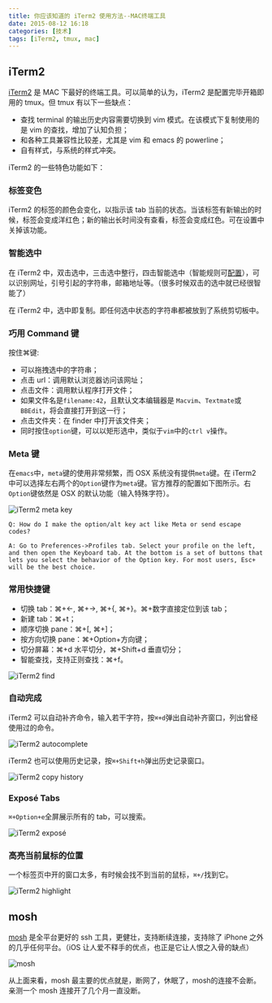 ```yaml
---
title: 你应该知道的 iTerm2 使用方法--MAC终端工具
date: 2015-08-12 16:18
categories: [技术]
tags: [iTerm2, tmux, mac]
---
```


## iTerm2

[iTerm2](https://iterm2.com/) 是 MAC 下最好的终端工具。可以简单的认为，iTerm2 是配置完毕开箱即用的 tmux。但 tmux 有以下一些缺点：

- 查找 terminal 的输出历史内容需要切换到 vim 模式。在该模式下复制使用的是 vim 的查找，增加了认知负担；
- 和各种工具兼容性比较差，尤其是 vim 和 emacs 的 powerline；
- 自有样式，与系统的样式冲突。

iTerm2 的一些特色功能如下：

### 标签变色

iTerm2 的标签的颜色会变化，以指示该 tab 当前的状态。当该标签有新输出的时候，标签会变成洋红色；新的输出长时间没有查看，标签会变成红色。可在设置中关掉该功能。

### 智能选中

在 iTerm2 中，双击选中，三击选中整行，四击智能选中（智能规则可[配置](http://www.iterm2.com/documentation-smart-selection.html)），可以识别网址，引号引起的字符串，邮箱地址等。（很多时候双击的选中就已经很智能了）

在 iTerm2 中，选中即复制。即任何选中状态的字符串都被放到了系统剪切板中。

### 巧用 Command 键

按住⌘键:

- 可以拖拽选中的字符串；
- 点击 url：调用默认浏览器访问该网址；
- 点击文件：调用默认程序打开文件；
- 如果文件名是`filename:42`，且默认文本编辑器是 `Macvim`、`Textmate`或`BBEdit`，将会直接打开到这一行；
- 点击文件夹：在 finder 中打开该文件夹；
- 同时按住`option`键，可以以矩形选中，类似于`vim`中的`ctrl v`操作。

### Meta 键

在`emacs`中，`meta`键的使用非常频繁，而 OSX 系统没有提供`meta`键。在 iTerm2 中可以选择左右两个的`Option`键作为`meta`键。官方推荐的配置如下图所示。右`Option`键依然是 OSX 的默认功能（输入特殊字符）。

![iTerm2 meta key](http://wulfric.qiniudn.com/iterm2-meta.png "iTerm2 meta key")

```
Q: How do I make the option/alt key act like Meta or send escape codes?

A: Go to Preferences->Profiles tab. Select your profile on the left, and then open the Keyboard tab. At the bottom is a set of buttons that lets you select the behavior of the Option key. For most users, Esc+ will be the best choice.
```

### 常用快捷键

- 切换 tab：⌘+←, ⌘+→, ⌘+{, ⌘+}。⌘+数字直接定位到该 tab；
- 新建 tab：⌘+t；
- 顺序切换 pane：⌘+[, ⌘+]；
- 按方向切换 pane：⌘+Option+方向键；
- 切分屏幕：⌘+d 水平切分，⌘+Shift+d 垂直切分；
- 智能查找，支持正则查找：⌘+f。

![iTerm2 find](http://wulfric.qiniudn.com/R-iterm2-find.png "iTerm2 find")

### 自动完成

iTerm2 可以自动补齐命令，输入若干字符，按`⌘+d`弹出自动补齐窗口，列出曾经使用过的命令。

![iTerm2 autocomplete](http://wulfric.qiniudn.com/R-iterm2-autocomplete.png "iTerm2 autocomplete")

iTerm2 也可以使用历史记录，按`⌘+Shift+h`弹出历史记录窗口。

![iTerm2 copy history](http://wulfric.qiniudn.com/R-iterm2-copy-history.png "iTerm2 copy history")

### Exposé Tabs

`⌘+Option+e`全屏展示所有的 tab，可以搜索。

![iTerm2 exposé](http://wulfric.qiniudn.com/iterm2-expose.png "iTerm2 exposé")

### 高亮当前鼠标的位置

一个标签页中开的窗口太多，有时候会找不到当前的鼠标，`⌘+/`找到它。

![iTerm2 highlight](http://wulfric.qiniudn.com/iterm2-highlight.png "iTerm2 highlight")

## mosh

[mosh](https://mosh.mit.edu/) 是全平台更好的 ssh 工具，更健壮，支持断续连接，支持除了 iPhone 之外的几乎任何平台。（iOS 让人爱不释手的优点，也正是它让人恨之入骨的缺点）

![mosh](http://wulfric.qiniudn.com/R-mosh.png "mosh")

从上面来看，mosh 最主要的优点就是，断网了，休眠了，mosh的连接不会断。亲测一个 mosh 连接开了几个月一直没断。